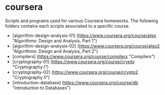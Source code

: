 coursera
========

Scripts and programs used for various Coursera homeworks. The following folders contains each scripts associated to a specific course.

* [algorithm-design-analysis-01] (https://www.coursera.org/course/algo "Algorithms: Design and Analysis, Part 1")
* [algorithm-design-analysis-02] (https://www.coursera.org/course/algo2 "Algorithms: Design and Analysis, Part 2")
* [compilers] (https://www.coursera.org/course/compilers "Compilers")
* [cryptography-01] (https://www.coursera.org/course/crypto "Cryptography I")
* [cryptography-02] (https://www.coursera.org/course/crypto2 "Cryptography II")
* [introduction-database] (https://www.coursera.org/course/db "Introduction to Databases")
